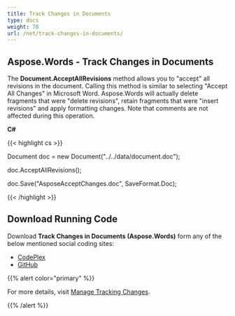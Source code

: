 ```yaml
---
title: Track Changes in Documents
type: docs
weight: 70
url: /net/track-changes-in-documents/
---
```


## **Aspose.Words - Track Changes in Documents**
The **Document.AcceptAllRevisions** method allows you to "accept" all revisions in the document. Calling this method is similar to selecting "Accept All Changes" in Microsoft Word. Aspose.Words will actually delete fragments that were "delete revisions", retain fragments that were "insert revisions" and apply formatting changes. Note that comments are not affected during this operation.

**C#**

{{< highlight cs >}}

 Document doc = new Document("../../data/document.doc");

doc.AcceptAllRevisions();

doc.Save("AsposeAcceptChanges.doc", SaveFormat.Doc);

{{< /highlight >}}
## **Download Running Code**
Download **Track Changes in Documents (Aspose.Words)** form any of the below mentioned social coding sites:

- [CodePlex](https://asposenpoi.codeplex.com/downloads/get/1475283)
- [GitHub](https://github.com/aspose-words/Aspose.Words-for-.NET/releases/download/Aspose.Words_Features_Missing_in_NPOI_v_1.0/Track.Changes.In.Documents.Aspose.Words.zip)

{{% alert color="primary" %}} 

For more details, visit [Manage Tracking Changes](http://www.aspose.com/docs/display/wordsnet/Manage+Tracking+Changes).

{{% /alert %}}
